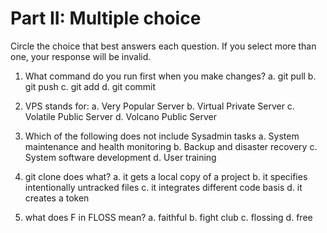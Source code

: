 # Part II: Multiple choice

Circle the choice that best answers each question. If you select more than one, your response will be invalid.

1. What command do you run first when you make changes?
   a. git pull
   b. git push
   c. git add
   d. git commit

2. VPS stands for:
   a. Very Popular Server
   b. Virtual Private Server
   c. Volatile Public Server
   d. Volcano Public Server
   
3. Which of the following does not include Sysadmin tasks
   a. System maintenance and health monitoring
   b. Backup and disaster recovery
   c. System software development
   d. User training
   
4. git clone does what? 
   a. it gets a local copy of a project
   b. it specifies intentionally untracked files
   c. it integrates different code basis
   d. it creates a token

5. what does F in FLOSS mean?
   a. faithful
   b. fight club
   c. flossing
   d. free
